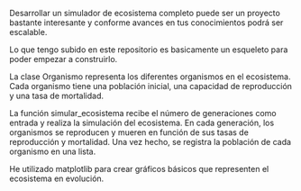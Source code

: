   Desarrollar un simulador de ecosistema completo puede ser un proyecto bastante interesante y conforme avances en tus conocimientos podrá ser escalable.   
  
  Lo que tengo subido en este repositorio es basicamente un esqueleto para poder empezar a construirlo.  
  

La clase Organismo representa los diferentes organismos en el ecosistema. Cada organismo tiene una población inicial, una capacidad de reproducción y una tasa de mortalidad.  


La función simular_ecosistema recibe el número de generaciones como entrada y realiza la simulación del ecosistema. En cada generación, los organismos se reproducen y mueren en función de sus tasas de reproducción y mortalidad. Una vez hecho, se registra la población de cada organismo en una lista.

He utilizado matplotlib para crear gráficos básicos que representen el ecosistema en evolución.  
